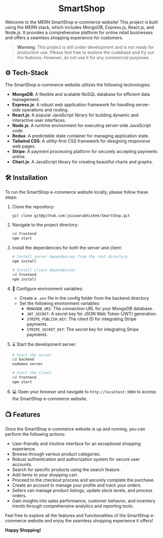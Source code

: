 
<h1 align="center">SmartShop</h1>


Welcome to the MERN SmartShop e-commerce website! This project is built using the MERN stack, which includes MongoDB, Express.js, React.js, and Node.js. It provides a comprehensive platform for online retail businesses and offers a seamless shopping experience for customers.

 > **Warning**: This project is still under development and is not ready for production use. Please feel free to explore the codebase and try out the features. However, do not use it for any commercial purposes.

## ⚙️ Tech-Stack

The SmartShop e-commerce website utilizes the following technologies:

- **MongoDB**: A flexible and scalable NoSQL database for efficient data management.
- **Express.js**: A robust web application framework for handling server-side operations and routing.
- **React.js**: A popular JavaScript library for building dynamic and interactive user interfaces.
- **Node.js**: A runtime environment for executing server-side JavaScript code.
- **Redux**: A predictable state container for managing application state.
- **Tailwind CSS**: A utility-first CSS framework for designing responsive web pages.
- **Stripe**: A payment processing platform for securely accepting payments online.
- **Chart.js**: A JavaScript library for creating beautiful charts and graphs.
  

## 🛠️ Installation

To run the SmartShop e-commerce website locally, please follow these steps:

1. Clone the repository:

   ```bash
   git clone git@github.com:jaiswarabhishek/SmartShop.git
   ```

2. Navigate to the project directory:

    ```bash
    cd frontend
    npm start
    ```


3. Install the dependencies for both the server and client:

   ```bash
   # Install server dependencies from the root directory
   npm install
   
   # Install client dependencies
   cd frontend
   npm install
   ```

4. 🔑 Configure environment variables:

   - Create a `.env` file in the config folder from the backend directory 
   - Set the following environment variables:
     - `MONGODB_URI`: The connection URL for your MongoDB database.
     - `JWT_SECRET`: A secret key for JSON Web Token (JWT) generation.
     - ` STRIPE_PUBLISH_KEY `: The client ID for integrating Stripe payments.
     - ` STRIPE_SECRET_KEY `: The secret key for integrating Stripe payments.

5. ⌛️ Start the development server:

   ```bash
   # Start the server
   cd backend
   nodemon server

   # Start the client
   cd frontend
   npm start
   ```

6. 💻 Open your browser and navigate to `http://localhost:3000` to access the SmartShop e-commerce website.

## 📺 Features

Once the SmartShop e-commerce website is up and running, you can perform the following actions:

- User-friendly and intuitive interface for an exceptional shopping experience.
- Browse through various product categories.
- Robust authentication and authorization system for secure user accounts.
- Search for specific products using the search feature.
- Add items to your shopping cart.
- Proceed to the checkout process and securely complete the purchase.
- Create an account to manage your profile and track your orders.
- Sellers can manage product listings, update stock levels, and process orders.
- Gain insights into sales performance, customer behavior, and inventory trends through comprehensive analytics and reporting tools.

Feel free to explore all the features and functionalities of the SmartShop e-commerce website and enjoy the seamless shopping experience it offers!

**Happy Shopping!**